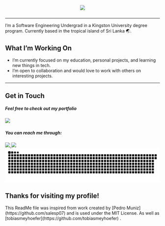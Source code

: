 
<h1 align="center">
    <img src="https://readme-typing-svg.herokuapp.com/?font=Righteous&size=35&center=true&vCenter=true&width=500&height=70&duration=4000&lines=Hi+There!+👋;+I'm+Raashid+Arquil!;" />
</h1>

---

I’m a Software Engineering Undergrad in a Kingston University degree program. Currently based in the tropical island of Sri Lanka 🌏.

## What I’m Working On

- I’m currently focused on my education, personal projects, and learning new things in tech.
- I’m open to collaboration and would love to work with others on interesting projects.

---
 
## Get in Touch

##### Feel free to check out my portfolio
<a href="https://rvvshid04.github.io/" target="_blank">
    <img src="https://img.shields.io/badge/Portfolio-FF5722?style=for-the-badge&logo=todoist&logoColor=white" target="_blank" /> 
</a>

##### You can reach me through:   
<div align="left"> 
  <a href="mailto:raashid.arq@gmail.com">
    <img src="https://img.shields.io/badge/Gmail-333333?style=for-the-badge&logo=gmail&logoColor=red" />
  </a>
  <a href="https://linkedin.com/in/raashid-arquil" target="_blank">
    <img src="https://img.shields.io/badge/LinkedIn-0077B5?style=for-the-badge&logo=linkedin&logoColor=white" target="_blank" />
  </a>

</div>

<picture>
    <source media="(prefers-color-scheme: dark)" srcset="https://raw.githubusercontent.com/rvvshid04/rvvshid04/output/github-snake-dark.svg" />
    <source media="(prefers-color-scheme: light)" srcset="https://raw.githubusercontent.com/rvvshid04/rvvshid04/output/github-snake.svg" />
    <img alt="github-snake" src="https://raw.githubusercontent.com/rvvshid04/rvvshid04/output/github-snake.svg" />
</picture>


## Thanks for visiting my profile!

<p> This ReadMe file was inspired from work created by [Pedro Muniz](https://github.com/salesp07) and is used under the MIT License. As well as [tobiasmeyhoefer](https://github.com/tobiasmeyhoefer) . </p>
